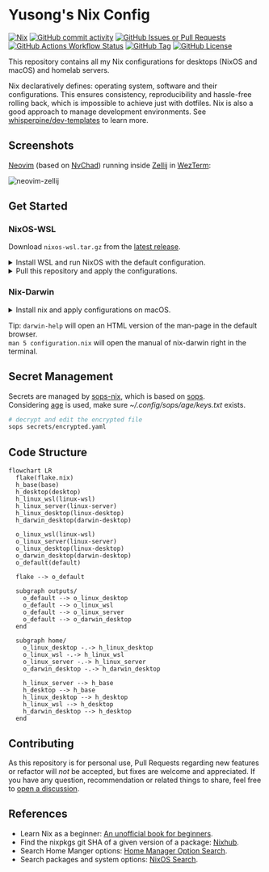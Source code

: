 # Yusong's Nix Config

[![Nix](https://img.shields.io/badge/Nix-5277C3?logo=nixos&logoColor=white)](https://github.com/NixOS)
[![GitHub commit activity](https://img.shields.io/github/commit-activity/m/whisperpine/nix-config)](https://github.com/whisperpine/nix-config/commits/main/)
[![GitHub Issues or Pull Requests](https://img.shields.io/github/issues-pr-closed/whisperpine/nix-config)](https://github.com/whisperpine/nix-config/pulls)
[![GitHub Actions Workflow Status](https://img.shields.io/github/actions/workflow/status/whisperpine/nix-config/checks.yml?label=checks)](https://github.com/whisperpine/nix-config/actions)
[![GitHub Tag](https://img.shields.io/github/v/tag/whisperpine/nix-config)](https://github.com/whisperpine/nix-config/tags)
[![GitHub License](https://img.shields.io/github/license/whisperpine/nix-config)](https://github.com/whisperpine/nix-config/blob/main/LICENSE)

This repository contains all my Nix configurations for desktops (NixOS and
macOS) and homelab servers.

Nix declaratively defines: operating system, software and their configurations.
This ensures consistency, reproducibility and hassle-free rolling back, which is
impossible to achieve just with dotfiles. Nix is also a good approach to manage
development environments.
See [whisperpine/dev-templates](https://github.com/whisperpine/dev-templates) to
learn more.

## Screenshots

[Neovim](https://github.com/neovim/neovim)
(based on [NvChad](https://github.com/NvChad/NvChad))
running inside [Zellij](https://github.com/zellij-org/zellij)
in [WezTerm](https://github.com/wezterm/wezterm):

![neovim-zellij](./assets/neovim-zellij.webp)

## Get Started

### NixOS-WSL

Download `nixos-wsl.tar.gz` from the [latest release](https://github.com/nix-community/NixOS-WSL/releases).

<details><summary>Install WSL and run NixOS with the default configuration.</summary>

```sh
# make sure wsl feature is enabled
wsl --install --no-distribution

# import the tarball into WSL
wsl --import DISTRO INSTALL_LOCATION FILENAME
# for example run the following command
wsl --import NixOS ~/NixOS/ path/to/nixos-wsl.tar.gz

# now you can run NixOS
wsl -d NixOS

# follow this instruction to change username:
# https://nix-community.github.io/NixOS-WSL/how-to/change-username.html
```

</details>

<details><summary>Pull this repository and apply the configurations.</summary>

```sh
# generate ssh key pairs
ssh-keygen -t rsa -b 2048
# add pub key to github user settings...

# enter a shell environment with git command included
nix shell --extra-experimental-features "nix-command flakes" nixpkgs#git
# clone this repo under user home directory
cd ~ && git clone git@github.com:whisperpine/nix-config.git
# back up the original /etc/nixos
sudo mv /etc/nixos /etc/nixos.bak
# create a symlink to /etc/nixos
sudo ln -s ~/nix-config /etc/nixos
# create .env file from template
cd ~/nix-config && cp example.env .env
# edit .env (follow the comment inside)
vim .env
# tada
sudo nixos-rebuild switch
```

</details>

### Nix-Darwin

<details><summary>Install nix and apply configurations on macOS.</summary>

```sh
# install nix
curl -L https://nixos.org/nix/install | sh
# generate ssh key pairs, add pub key to github user settings...

# clone this repo under user home directory
cd ~ && git clone git@github.com:whisperpine/nix-config.git

# create .env file from template
cd ~/.config/nix-config && cp example.env .env
# edit .env (follow the comment inside)
vim .env

# tada
nix --extra-experimental-features "nix-command flakes" \
  run nix-darwin -- switch --flake ~/.config/nix-config

# now darwin-rebuild is available
darwin-rebuild switch --flake ~/nix-config
```

</details>

Tip: `darwin-help` will open an HTML version of the man-page in the default browser.\
`man 5 configuration.nix` will open the manual of nix-darwin right in the terminal.

## Secret Management

Secrets are managed by [sops-nix](https://github.com/Mic92/sops-nix),
which is based on [sops](https://github.com/getsops/sops).\
Considering [age](https://github.com/FiloSottile/age) is used,
make sure *~/.config/sops/age/keys.txt* exists.

```sh
# decrypt and edit the encrypted file
sops secrets/encrypted.yaml
```

## Code Structure

```mermaid
flowchart LR
  flake(flake.nix)
  h_base(base)
  h_desktop(desktop)
  h_linux_wsl(linux-wsl)
  h_linux_server(linux-server)
  h_linux_desktop(linux-desktop)
  h_darwin_desktop(darwin-desktop)

  o_linux_wsl(linux-wsl)
  o_linux_server(linux-server)
  o_linux_desktop(linux-desktop)
  o_darwin_desktop(darwin-desktop)
  o_default(default)

  flake --> o_default

  subgraph outputs/
    o_default --> o_linux_desktop
    o_default --> o_linux_wsl
    o_default --> o_linux_server
    o_default --> o_darwin_desktop
  end

  subgraph home/
    o_linux_desktop -.-> h_linux_desktop
    o_linux_wsl -.-> h_linux_wsl
    o_linux_server -.-> h_linux_server
    o_darwin_desktop -.-> h_darwin_desktop

    h_linux_server --> h_base
    h_desktop --> h_base
    h_linux_desktop --> h_desktop
    h_linux_wsl --> h_desktop
    h_darwin_desktop --> h_desktop
  end
```

## Contributing

As this repository is for personal use, Pull Requests regarding new features or
refactor will *not* be accepted, but fixes are welcome and appreciated.
If you have any question, recommendation or related things to share,
feel free to [open a discussion](https://github.com/whisperpine/nix-config/discussions).

## References

- Learn Nix as a beginner: [An unofficial book for beginners](https://nixos-and-flakes.thiscute.world/).
- Find the nixpkgs git SHA of a given version of a package: [Nixhub](https://www.nixhub.io/).
- Search Home Manger options: [Home Manager Option Search](https://home-manager-options.extranix.com/).
- Search packages and system options: [NixOS Search](https://search.nixos.org/packages).
